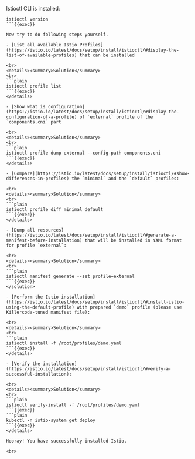 
Istioctl CLI is installed:
```plain
istioctl version
```{{exec}}

Now try to do following steps yourself.

- [List all available Istio Profiles](https://istio.io/latest/docs/setup/install/istioctl/#display-the-list-of-available-profiles) that can be installed

<br>
<details><summary>Solution</summary>
<br>
```plain
istioctl profile list
```{{exec}}
</details>

- [Show what is configuration](https://istio.io/latest/docs/setup/install/istioctl/#display-the-configuration-of-a-profile) of `external` profile of the `components.cni` part

<br>
<details><summary>Solution</summary>
<br>
```plain
istioctl profile dump external --config-path components.cni
```{{exec}}
</details>

- [Compare](https://istio.io/latest/docs/setup/install/istioctl/#show-differences-in-profiles) the `minimal` and the `default` profiles:

<br>
<details><summary>Solution</summary>
<br>
```plain
istioctl profile diff minimal default
```{{exec}}
</details>

- [Dump all resources](https://istio.io/latest/docs/setup/install/istioctl/#generate-a-manifest-before-installation) that will be installed in YAML format for profile `external`:

<br>
<details><summary>Solution</summary>
<br>
```plain
istioctl manifest generate --set profile=external
```{{exec}}
</solution>

- [Perform the Istio installation](https://istio.io/latest/docs/setup/install/istioctl/#install-istio-using-the-default-profile) with prepared `demo` profile (please use Killercoda-tuned manifest file):

<br>
<details><summary>Solution</summary>
<br>
```plain
istioctl install -f /root/profiles/demo.yaml
```{{exec}}
</details>

- [Verify the installation](https://istio.io/latest/docs/setup/install/istioctl/#verify-a-successful-installation):

<br>
<details><summary>Solution</summary>
<br>
```plain
istioctl verify-install -f /root/profiles/demo.yaml
```{{exec}}
```plain
kubectl -n istio-system get deploy
```{{exec}}
</details>

Hooray! You have successfully installed Istio.

<br>
